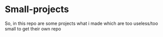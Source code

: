 # Small-projects
So, in this repo are some projects what i made which are too useless/too small to get their own repo

